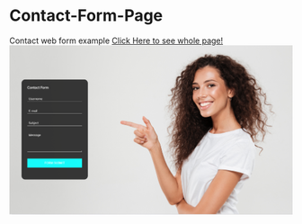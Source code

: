 # Contact-Form-Page
Contact web form example
[Click Here to see whole page!](https://fatihcaliss.github.io/Contact-Form-Page/)
![](https://github.com/fatihcaliss/Contact-Form-Page/blob/master/contactpage.PNG?raw=true)
<br>
